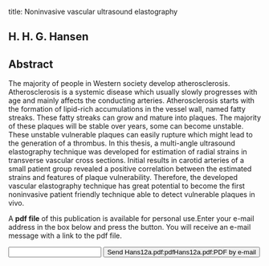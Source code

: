 title: Noninvasive vascular ultrasound elastography

## H. H. G. Hansen

## Abstract
The majority of people in Western society develop atherosclerosis. Atherosclerosis is a systemic disease which usually slowly progresses with age and mainly affects the conducting arteries. Atherosclerosis starts with the formation of lipid-rich accumulations in the vessel wall, named fatty streaks. These fatty streaks can grow and mature into plaques. The majority of these plaques will be stable over years, some can become unstable. These unstable vulnerable plaques can easily rupture which might lead to the generation of a thrombus. In this thesis, a multi-angle ultrasound elastography technique was developed for estimation of radial strains in transverse vascular cross sections. Initial results in carotid arteries of a small patient group revealed a positive correlation between the estimated strains and features of plaque vulnerability. Therefore, the developed vascular elastography technique has great potential to become the first noninvasive patient friendly technique able to detect vulnerable plaques in vivo.

A <b>pdf file</b> of this publication is available for personal use.Enter your e-mail address in the box below and press the button. You will receive an e-mail message with a link to the pdf file.
<form action="sender.php">  <input type="text" name="email">  <input type="submit" value="Send Hans12a.pdf:pdfHans12a.pdf:PDF by e-mail"></form>